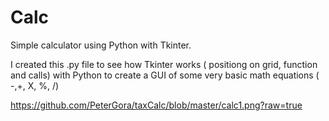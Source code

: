 # Calc
Simple calculator using Python with Tkinter.

I created this .py file to see how Tkinter works ( positiong on grid, function and calls) with Python to create a GUI of some very basic math equations ( -,+, X, %, /)

https://github.com/PeterGora/taxCalc/blob/master/calc1.png?raw=true 
